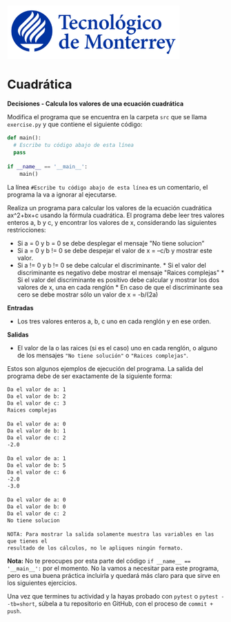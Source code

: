 ![Tec de Monterrey](../../images/logotecmty.png)
# Cuadrática
**Decisiones - Calcula los valores de una ecuación cuadrática**

Modifica el programa que se encuentra en la carpeta `src` que se llama
`exercise.py` y que contiene el siguiente código:

```python
def main():
  # Escribe tu código abajo de esta línea
  pass

if __name__ == '__main__':
    main()
```

La línea `#Escribe tu código abajo de esta línea` es un comentario,
el programa la va a ignorar al ejecutarse.

Realiza un programa para calcular los valores de la ecuación cuadrática ax^2+bx+c usando la fórmula cuadrática.
El programa debe leer tres valores enteros a, b y c, y encontrar los valores de x, considerando las siguientes restricciones:
- Si a = 0 y b = 0 se debe desplegar el mensaje "No tiene solucion”
- Si a = 0 y b != 0 se debe despejar el valor de x = –c/b y mostrar este valor.
- Si a != 0 y b != 0 se debe calcular el discriminante.
      * Si el valor del discriminante es negativo debe mostrar el mensaje "Raices complejas"
      * Si el valor del discriminante es positivo debe calcular y mostrar los dos valores de x, una en cada renglón
      * En caso de que el discriminante sea cero se debe mostrar sólo un valor de x = -b/(2a)

**Entradas**
- Los tres valores enteros a, b, c uno en cada renglón y en ese orden.

**Salidas**
- El valor de la o las raices (si es el caso) uno en cada renglón, o alguno de los mensajes `"No tiene solución"` o `"Raices complejas"`.

Estos son algunos ejemplos de ejecución del programa. La salida del programa debe de ser exactamente de la siguiente forma:

```plaintext
Da el valor de a: 1
Da el valor de b: 2
Da el valor de c: 3
Raices complejas

Da el valor de a: 0
Da el valor de b: 1
Da el valor de c: 2
-2.0

Da el valor de a: 1
Da el valor de b: 5
Da el valor de c: 6
-2.0
-3.0

Da el valor de a: 0
Da el valor de b: 0
Da el valor de c: 2
No tiene solucion

NOTA: Para mostrar la salida solamente muestra las variables en las que tienes el 
resultado de los cálculos, no le apliques ningún formato.
```

**Nota:** No te preocupes por esta parte del código
`if __name__ == '__main__':` por el momento. No la vamos a necesitar para
este programa, pero es una buena práctica incluirla y quedará más
claro para que sirve en los siguientes ejercicios.

Una vez que termines tu actividad y la hayas probado con `pytest` o `pytest --tb=short`,
súbela a tu repositorio en GitHub, con el proceso de `commit + push`.
